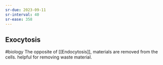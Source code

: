 ```yaml
---
sr-due: 2023-09-11
sr-interval: 40
sr-ease: 358
---
```

## Exocytosis
#biology 
The opposite of [[Endocytosis]], materials are removed from the cells.
helpful for removing waste material.
